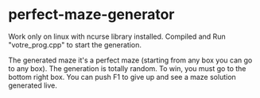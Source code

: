 # perfect-maze-generator
Work only on linux with ncurse library installed. Compiled and Run "votre_prog.cpp" to start the generation.

The generated maze it's a perfect maze (starting from any box you can go to any box). The generation is totally random.
To win, you must go to the bottom right box.
You can push F1 to give up and see a maze solution generated live.

